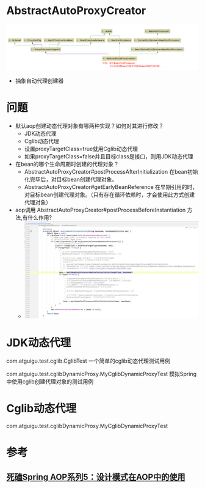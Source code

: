 # AbstractAutoProxyCreator

![image-20210329001410343](images/image-20210329001410343.png)

- 抽象自动代理创建器





# 问题

- 默认aop创建动态代理对象有哪两种实现？如何对其进行修改？
  - JDK动态代理
  - Cglib动态代理
  - 设置proxyTargetClass=true就用Cglib动态代理
  - 如果proxyTargetClass=false并且目标class是接口，则用JDK动态代理
- 在bean的哪个生命周期时创建的代理对象？
  - AbstractAutoProxyCreator#postProcessAfterInitialization 在bean初始化完毕后，对目标bean创建代理对象。
  - AbstractAutoProxyCreator#getEarlyBeanReference 在早期引用的时，对目标bean创建代理对象。（只有存在循环依赖时，才会使用此方式创建代理对象）
- aop调用 AbstractAutoProxyCreator#postProcessBeforeInstantiation 方法,有什么作用?
  - ![image-20210329172855706](images/image-20210329172855706.png)










# JDK动态代理

com.atguigu.test.cglib.CglibTest 一个简单的cglib动态代理测试用例

com.atguigu.test.cglibDynamicProxy.MyCglibDynamicProxyTest 模拟Spring中使用cglib创建代理对象的测试用例







# Cglib动态代理

com.atguigu.test.cglibDynamicProxy.MyCglibDynamicProxyTest















# 参考

## [死磕Spring AOP系列5：设计模式在AOP中的使用](https://blog.51cto.com/dba10g/1786250)

